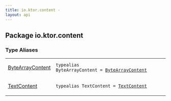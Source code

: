 ```yaml
---
title: io.ktor.content - 
layout: api
---
```




## Package io.ktor.content

### Type Aliases

<table class="api-docs-table">
<tbody>
<tr>
<td markdown="1">

<a href="-byte-array-content.html">ByteArrayContent</a>


</td>
<td markdown="1">
<div class="signature"><code><span class="keyword">typealias </span><span class="identifier">ByteArrayContent</span>&nbsp;<span class="symbol">=</span>&nbsp;<a href="../io.ktor.http.content/-byte-array-content/index.html"><span class="identifier">ByteArrayContent</span></a></code></div>

</td>
</tr>
<tr>
<td markdown="1">

<a href="-text-content.html">TextContent</a>


</td>
<td markdown="1">
<div class="signature"><code><span class="keyword">typealias </span><span class="identifier">TextContent</span>&nbsp;<span class="symbol">=</span>&nbsp;<a href="../io.ktor.http.content/-text-content/index.html"><span class="identifier">TextContent</span></a></code></div>

</td>
</tr>
</tbody>
</table>
